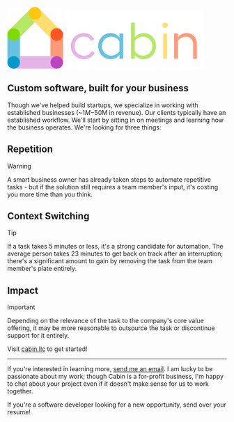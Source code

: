 ![cabinllc-brand-logo-128](https://github.com/cabinllc/.github/blob/main/images/cabinllc-brand-logo-128.png) 
![cabinllc-brand-logo-letters-light](https://github.com/cabinllc/.github/blob/main/images/cabinllc-brand-logo-letters-light.png)

## Custom software, built for your business

Though we've helped build startups, we specialize in working with established businesses (~$1M-$50M in revenue). Our clients typically have an established workflow. We'll start by sitting in on meetings and learning how the business operates. We're looking for three things:

## Repetition

> [!WARNING]
> A smart business owner has already taken steps to automate repetitive tasks - but if the solution still requires a team member's input, it's costing you more time than you think.

## Context Switching

> [!TIP]
> If a task takes 5 minutes or less, it's a strong candidate for automation. The average person takes 23 minutes to get back on track after an interruption; there's a significant amount to gain by removing the task from the team member's plate entirely.

## Impact

> [!IMPORTANT]
> Depending on the relevance of the task to the company's core value offering, it may be more reasonable to outsource the task or discontinue support for it entirely.

Visit [cabin.llc](https://cabin.llc) to get started!

---

If you're interested in learning more, [send me an email](mailto:tyler@cabin.llc). I am lucky to be passionate about my work; though Cabin is a for-profit business, I'm happy to chat about your project even if it doesn't make sense for us to work together.

If you're a software developer looking for a new opportunity, send over your resume!
